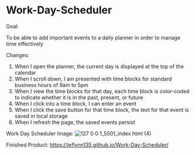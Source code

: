 # Work-Day-Scheduler
Goal:

To be able to add important events to a daily planner in order to manage time effectively


Changes:
1. When I open the planner, the current day is displayed at the top of the calendar
2. When I scroll down, I am presented with time blocks for standard business hours of 9am to 5pm
3. When I view the time blocks for that day, each time block is color-coded to indicate whether it is in the past, present, or future
4. When I click into a time block, I can enter an event
5. When I click the save button for that time block, the text for that event is saved in local storage
6. When I refresh the page, the saved events persist


Work Day Scheduler Image:
![127 0 0 1_5501_index html (4)](https://github.com/jeflynn135/Work-Day-Scheduler/assets/158126448/40fe9c7c-ddc3-4868-95f4-d2edf3efe72a)


Finished Product:
https://jeflynn135.github.io/Work-Day-Scheduler/ 
